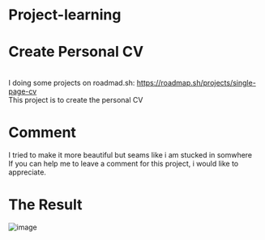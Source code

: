# Project-learning
# Create Personal CV
<br>I doing some projects on roadmad.sh: https://roadmap.sh/projects/single-page-cv
<br>This project is to create the personal CV

# Comment

<p>I tried to make it more beautiful but seams like i am stucked in somwhere <br>
  If you can help me to leave a comment for this project, i would like to appreciate. <br>

</p>

# The Result
![image](https://github.com/user-attachments/assets/0701f98e-72b7-4ec7-bb9d-07dfb01ed5e8)


